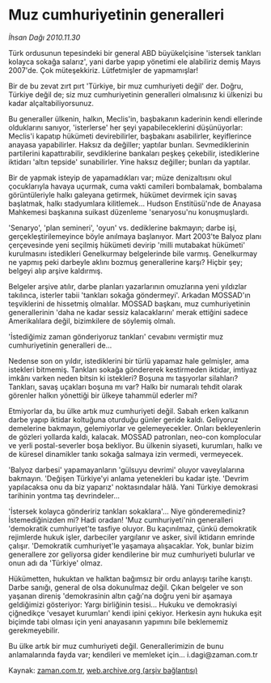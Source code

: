 # Muz cumhuriyetinin generalleri

*İhsan Dağı 2010.11.30*

<td class="columnist-detail">
<p>Türk ordusunun tepesindeki bir general ABD büyükelçisine 'istersek tankları kolayca sokağa salarız', yani darbe yapıp yönetimi ele alabiliriz demiş Mayıs 2007'de. Çok müteşekkiriz. Lütfetmişler de yapmamışlar!</p>
<p><p>Bir de bu zevat zırt pırt 'Türkiye, bir muz cumhuriyeti değil' der. Doğru, Türkiye değil de; siz muz cumhuriyetinin generalleri olmalısınız ki ülkenizi bu kadar alçaltabiliyorsunuz.
<p>Bu generaller ülkenin, halkın, Meclis'in, başbakanın kaderinin kendi ellerinde olduklarını sanıyor, 'isterlerse' her şeyi yapabileceklerini düşünüyorlar: Meclis'i kapatıp hükümeti devirebilirler, başbakanı asabilirler, keyiflerince anayasa yapabilirler. Haksız da değiller; yaptılar bunları. Sevmediklerinin partilerini kapattırabilir, sevdiklerine bankaları peşkeş çekebilir, istediklerine iktidarı 'altın tepside' sunabilirler. Yine haksız değiller; bunları da yaptılar.
<p>Bir de yapmak isteyip de yapamadıkları var; müze denizaltısını okul çocuklarıyla havaya uçurmak, cuma vakti camileri bombalamak, bombalama görüntüleriyle halkı galeyana getirmek, hükümet devirmek için savaş başlatmak, halkı stadyumlara kilitlemek... Hudson Enstitüsü'nde de Anayasa Mahkemesi başkanına suikast düzenleme 'senaryosu'nu konuşmuşlardı.
<p>'Senaryo', 'plan semineri', 'oyun' vs. dediklerine bakmayın; darbe işi, gerçekleştirilemeyince böyle anılmaya başlanıyor. Mart 2003'te Balyoz planı çerçevesinde yeni seçilmiş hükümeti devirip 'milli mutabakat hükümeti' kurulmasını istedikleri Genelkurmay belgelerinde bile varmış. Genelkurmay ne yapmış peki darbeyle aklını bozmuş generallerine karşı? Hiçbir şey; belgeyi alıp arşive kaldırmış.
<p>Belgeler arşive atılır, darbe planları yazarlarının omuzlarına yeni yıldızlar takılınca, isterler tabii 'tankları sokağa göndermeyi'. Arkadan MOSSAD'ın teşviklerini de hissetmiş olmalılar. MOSSAD başkanı, muz cumhuriyetinin generallerinin 'daha ne kadar sessiz kalacaklarını' merak ettiğini sadece Amerikalılara değil, bizimkilere de söylemiş olmalı.
<p>'İstediğimiz zaman gönderiyoruz tankları' cevabını vermiştir muz cumhuriyetinin generalleri de...
<p>Nedense son on yıldır, istediklerini bir türlü yapamaz hale gelmişler, ama istekleri bitmemiş. Tankları sokağa göndererek kestirmeden iktidar, imtiyaz imkânı varken neden bitsin ki istekleri? Boşuna mı taşıyorlar silahları? Tankları, savaş uçakları boşuna mı var? Halkı bir numaralı tehdit olarak görenler halkın yönettiği bir ülkeye tahammül ederler mi? 
<p> Etmiyorlar da, bu ülke artık muz cumhuriyeti değil. Sabah erken kalkanın darbe yapıp iktidar koltuğuna oturduğu günler geride kaldı. Geliyoruz demelerine bakmayın, gelemiyorlar ve gelemeyecekler. Onları bekleyenlerin de gözleri yollarda kaldı, kalacak. MOSSAD patronları, neo-con komplocular ve yerli postal-severler boşa bekliyor. Bu ülkenin siyaseti, kurumları, halkı ve de küresel dinamikler tankı sokağa salmaya izin vermedi, vermeyecek.
<p>'Balyoz darbesi' yapamayanların 'gülsuyu devrimi' oluyor vaveylalarına bakmayın. 'Değişen Türkiye'yi anlama yetenekleri bu kadar işte. 'Devrim yapılacaksa onu da biz yaparız' noktasındalar hâlâ. Yani Türkiye demokrasi tarihinin yontma taş devrindeler...
<p>'İstersek kolayca göndeririz tankları sokaklara'... Niye gönderemediniz? İstemediğinizden mi? Hadi oradan! 'Muz cumhuriyeti'nin generalleri 'demokratik cumhuriyet'te tasfiye oluyor. Bu kaçınılmaz, çünkü demokratik rejimlerde hukuk işler, darbeciler yargılanır ve asker, sivil iktidarın emrinde çalışır. 'Demokratik cumhuriyet'le yaşamaya alışacaklar. Yok, bunlar bizim generallere zor geliyorsa gider kendilerine bir muz cumhuriyeti bulurlar ve onun adı da 'Türkiye' olmaz.
<p>Hükümetten, hukuktan ve halktan bağımsız bir ordu anlayışı tarihe karıştı. Darbe sanığı, general de olsa dokunulmaz değil. Çıkan belgeler ve son yaşanan direniş 'demokrasinin altın çağı'na doğru yeni bir aşamaya geldiğimizi gösteriyor: Yargı birliğinin tesisi... Hukuku ve demokrasiyi çiğnedikçe 'vesayet kurumları' kendi ipini çekiyor. Herkesin aynı hukuka eşit biçimde tabi olması için yeni anayasanın yapımını bile beklememiz gerekmeyebilir.
<p>Bu ülke artık bir muz cumhuriyeti değil. Generallerimizin de bunu anlamalarında fayda var; kendileri ve memleket için... i.dagi@zaman.com.tr</p>
<a href="http://web.archive.org/web/20101203000422/mailto:i.dagi@zaman.com.tr">
</a></p></p></p></p></p></p></p></p></p></p></p></p></td>

Kaynak: [zaman.com.tr](http://zaman.com.tr/yazar.do?yazino=1058656), [web.archive.org (arşiv bağlantısı)](http://web.archive.org/web/20101203000422/http://zaman.com.tr:80/yazar.do?yazino=1058656)
